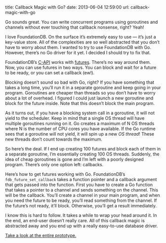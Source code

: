 title: Callback Magic with Go?
date: 2013-06-04 12:59:00
url: callback-magic-with-go

Go sounds great. You can write concurrent programs using goroutines and
channels without ever touching that callback nonsense, right? Yeah!

</p>

I love FoundationDB. On the surface it’s extremely easy to use — it’s
just a key-value store. All of the complexities are so well abstracted
that you don’t have to worry about them. I wanted to try to use
FoundationDB with Go. However, there’s no Go driver for it yet. I
decided I should try to fix that.

</p>

FoundationDB’s [C-API][] works with [futures][]. There’s no way around
them. Now, you can use futures in two ways. You can block and wait for a
future to be ready, or you can set a callback (ew!).

</p>

Blocking doesn’t sound so bad with Go, right? If you have something that
takes a long time, you’ll run it in a separate goroutine and keep going
in your program. Goroutines are cheaper than threads so you don’t have
to worry about a lot of overhead. I figured I could just launch a new
goroutine and block for the future inside. Note that this doesn’t block
the main program.

</p>

As it turns out, if you have a blocking system call in a goroutine, it
will not yield to the scheduler. Keep in mind that a single OS thread
will have multiple goroutines running on it. Go creates a maximum of N
OS threads where N is the number of CPU cores you have available. If the
Go runtime sees that a goroutine will not yield, it will spin up a new
*OS thread*! These new threads don’t count towards the maximum.

</p>

So here’s the deal. If I end up creating 100 futures and block each of
them in a separate goroutine, I’m essentially creating 100 OS threads.
Suddenly, the idea of cheap goroutines is gone and I’m left with a
poorly designed program. There’s only one option left: callbacks.

</p>

Here’s how to get futures working with Go. FoundationDB’s
`fdb_future_set_callback` takes a function pointer and a callback
argument that gets passed into the function. First you have to create a
Go function that takes a pointer to a channel and sends something on the
channel. This will be the callback. You’ll create a channel in your main
program, and when you need the future to be ready, you’ll read something
from the channel. If the future’s not ready, it’ll block. Otherwise,
you’ll get a result immediately.

</p>

I know this is hard to follow. It takes a while to wrap your head around
it. In the end, an end-user doesn’t really care. All of this callback
magic is abstracted away and you end up with a really easy-to-use
database driver.

</p>

[Take a look at the entire prototype.][]

</p>

  [C-API]: http://foundationdb.com/documentation/beta1/api-c.html
  [futures]: http://en.wikipedia.org/wiki/Futures_and_promises
  [Take a look at the entire prototype.]: https://github.com/PreetamJinka/fdbgo

